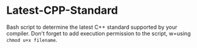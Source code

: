 # Latest-CPP-Standard
Bash script to determine the latest C++ standard supported by your compiler.
Don't forget to add execution permission to the script, w=using `chmod u+x filename`.
